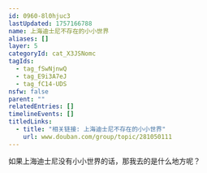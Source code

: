 ```yaml
---
id: 0960-8l0hjuc3
lastUpdated: 1757166788
name: 上海迪士尼不存在的小小世界
aliases: []
layer: 5
categoryId: cat_X3JSNomc
tagIds:
  - tag_fSwNjnwQ
  - tag_E9i3A7eJ
  - tag_fC14-UDS
nsfw: false
parent: ""
relatedEntries: []
timelineEvents: []
titledLinks:
  - title: "相关链接: 上海迪士尼不存在的小小世界"
    url: www.douban.com/group/topic/281050111
---
```


如果上海迪士尼没有小小世界的话，那我去的是什么地方呢？